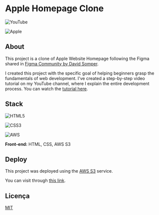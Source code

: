 
# Apple Homepage Clone

![YouTube](https://img.shields.io/badge/YouTube-%23FF0000.svg?style=for-the-badge&logo=YouTube&logoColor=white)

![Apple](https://img.shields.io/badge/Apple-%23000000.svg?style=for-the-badge&logo=apple&logoColor=white)


## About

This project is a clone of Apple Website Homepage following the Figma shared in [Figma Community by David Somper](https://www.youtube.com/watch?v=yYgkh7n5Ubg).

I created this project with the specific goal of helping beginners grasp the fundamentals of web development. I've created a step-by-step video tutorial on my YouTube channel, where I explain the entire development process. You can watch the [tutorial here](https://www.youtube.com/watch?v=yYgkh7n5Ubg).
## Stack

![HTML5](https://img.shields.io/badge/html5-%23E34F26.svg?style=for-the-badge&logo=html5&logoColor=white)

![CSS3](https://img.shields.io/badge/css3-%231572B6.svg?style=for-the-badge&logo=css3&logoColor=white)

![AWS](https://img.shields.io/badge/AWS-%23FF9900.svg?style=for-the-badge&logo=amazon-aws&logoColor=white)

**Front-end:** HTML, CSS, AWS S3


## Deploy

This project was deployed using the [AWS S3](https://aws.amazon.com/pt/s3/) service.

You can visit through [this link](http://apple-website.s3-website-us-east-1.amazonaws.com/).

## Licença

[MIT](LICENSE)

